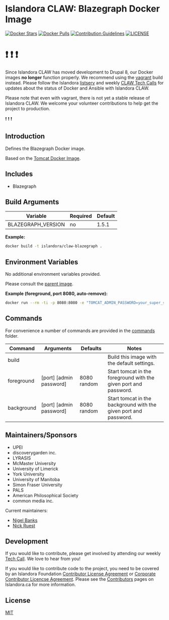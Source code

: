 # Islandora CLAW: Blazegraph Docker Image

[![Docker Stars](https://img.shields.io/docker/stars/islandora/claw-blazegraph.svg)](https://hub.docker.com/r/islandora/claw-blazegraph/)
[![Docker Pulls](https://img.shields.io/docker/pulls/islandora/claw-blazegraph.svg)](https://hub.docker.com/r/islandora/claw-blazegraph/)
[![Contribution Guidelines](http://img.shields.io/badge/CONTRIBUTING-Guidelines-blue.svg)](./CONTRIBUTING.md)
[![LICENSE](https://img.shields.io/badge/license-MIT-blue.svg?style=flat-square)](./LICENSE)

# :heavy_exclamation_mark: :heavy_exclamation_mark: :heavy_exclamation_mark:

Since Islandora CLAW has moved development to Drupal 8, our Docker images **no longer** function properly. We recommend using the [vagrant](https://github.com/Islandora-CLAW/CLAW/tree/master/install) build instead. Please follow the Islandora [listserv](https://groups.google.com/forum/?hl=en&fromgroups=#!forum/islandora) and weekly [CLAW Tech Calls](https://github.com/Islandora-CLAW/CLAW/wiki#islandora-claw-tech-calls) for updates about the status of Docker and Ansible with Islandora CLAW. 

 Please note that even with vagrant, there is not yet a stable release of Islandora CLAW. We welcome your volunteer contributions to help get the project to production. 
 
 :heavy_exclamation_mark: :heavy_exclamation_mark: :heavy_exclamation_mark:
 
## Introduction

Defines the Blazegraph Docker image. 

Based on the [Tomcat Docker Image](https://github.com/Islandora-CLAW/docker-tomcat).

## Includes

* Blazegraph

## Build Arguments

| Variable           | Required | Default |
|--------------------|----------|---------|
| BLAZEGRAPH_VERSION | no       |   1.5.1 |

**Example:**
```bash
docker build -t islandora/claw-blazegraph .
```

## Environment Variables

No additional environment variables provided.

Please consult the [parent image](https://github.com/Islandora-CLAW/docker-tomcat).

**Example (foreground, port 8080, auto-remove):**
```bash
docker run --rm -ti -p 8080:8080 -e "TOMCAT_ADMIN_PASSWORD=your_super_secure_password" islandora/claw-blazegraph
```

## Commands

For convenience a number of commands are provided in the [commands](/commands) folder.

| Command    | Arguments               | Defaults    | Notes                                                            |
|------------|-------------------------|-------------|------------------------------------------------------------------|
| build      |                         |             | Build this image with the default settings.                      |
| foreground | [port] [admin password] | 8080 random | Start tomcat in the foreground with the given port and password. |
| background | [port] [admin password] | 8080 random | Start tomcat in the background with the given port and password. |

## Maintainers/Sponsors

* UPEI
* discoverygarden inc.
* LYRASIS
* McMaster University
* University of Limerick
* York University
* University of Manitoba
* Simon Fraser University
* PALS
* American Philosophical Society
* common media inc.

Current maintainers:

* [Nigel Banks](https://github.com/nigelgbanks)
* [Nick Ruest](https://github.com/ruebot)

## Development

If you would like to contribute, please get involved by attending our weekly [Tech Call](https://github.com/Islandora-CLAW/CLAW/wiki). We love to hear from you!

If you would like to contribute code to the project, you need to be covered by an Islandora Foundation [Contributor License Agreement](http://islandora.ca/sites/default/files/islandora_cla.pdf) or [Corporate Contributor Licencse Agreement](http://islandora.ca/sites/default/files/islandora_ccla.pdf). Please see the [Contributors](http://islandora.ca/resources/contributors) pages on Islandora.ca for more information.

## License

[MIT](https://opensource.org/licenses/MIT)
